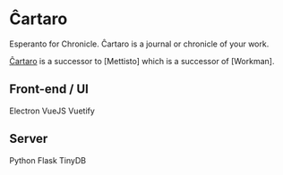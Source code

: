 # Ĉartaro
Esperanto for Chronicle. Ĉartaro is a journal or chronicle of your work. 

[Ĉartaro](https://github.com/ccaroon/cartaro) is a successor to [Mettisto] which is a successor of [Workman].

## Front-end / UI
Electron
VueJS
Vuetify

## Server
Python
Flask
TinyDB
